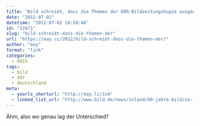 ```yaml
---
title: "Bild schreibt, dass die Themen der DDR-Bildzeitungskopie ausgedacht waren"
date: "2012-07-02"
datetime: "2012-07-02 16:58:46"
id: "22671"
slug: "bild-schreibt-dass-die-themen-der"
url: "https://eay.cc/2012/bild-schreibt-dass-die-themen-der/"
author: "eay"
format: "link"
categories:
  - 0815
tags:
  - bild
  - ddr
  - deutschland
meta:
  - yourls_shorturl: "http://eay.li/1x4"
  - linked_list_url: "http://www.bild.de/news/inland/60-jahre-bild/so-faelschte-die-ddr-bild-24947846,view=popupAutoOverflow.bild.html"
---
```


Ähm, also wo genau lag der Unterschied?

